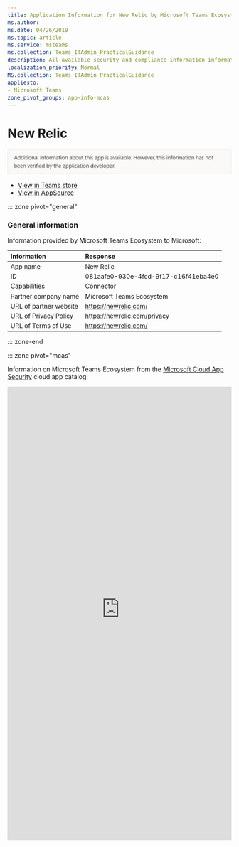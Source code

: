 ```yaml
---
title: Application Information for New Relic by Microsoft Teams Ecosystem
ms.author: 
ms.date: 04/26/2019
ms.topic: article
ms.service: msteams
ms.collection: Teams_ITAdmin_PracticalGuidance
description: All available security and compliance information information for New Relic, its data handling policies, its Microsoft Cloud App Security app catalog information, and security/compliance information in the CSA STAR registry.
localization_priority: Normal
MS.collection: Teams_ITAdmin_PracticalGuidance
appliesto:
- Microsoft Teams
zone_pivot_groups: app-info-mcas
---
```

# New Relic

<p></p><img alt="Non-attested image" src="./images/unattested.png" width="650"/>

* <a href="https://teams.microsoft.com/l/app/081aafe0-930e-4fcd-9f17-c16f41eba4e0" target="_blank">View in Teams store</a>
* <a href="https://appsource.microsoft.com/en-us/product/office/WA104381573" target="_blank">View in AppSource</a>

::: zone pivot="general"

### General information

Information provided by Microsoft Teams Ecosystem to Microsoft:

| **Information** | **Response** |
|:----------------|:-------------|
| App name | New Relic |
| ID | 081aafe0-930e-4fcd-9f17-c16f41eba4e0 |
| Capabilities | Connector |
| Partner company name | Microsoft Teams Ecosystem |
| URL of partner website | <https://newrelic.com/> |
| URL of Privacy Policy | <https://newrelic.com/privacy> |
| URL of Terms of Use | <https://newrelic.com/> |

::: zone-end


::: zone pivot="mcas"

Information on Microsoft Teams Ecosystem from the [Microsoft Cloud App Security](https://www.microsoft.com/en-us/enterprise-mobility-security/cloud-app-security) cloud app catalog:

<iframe height='1020' title='Microsoft Cloud App Security Information' src='https://3ca685143b5b46b4b0e5266dadf2e97c.codepen.website/#/dashboard/10012' frameborder='no'  style='width: 100%;'>

<a href="https://3ca685143b5b46b4b0e5266dadf2e97c.codepen.website/#/dashboard/10012" target="_blank">View in a new tab</a>

::: zone-end

